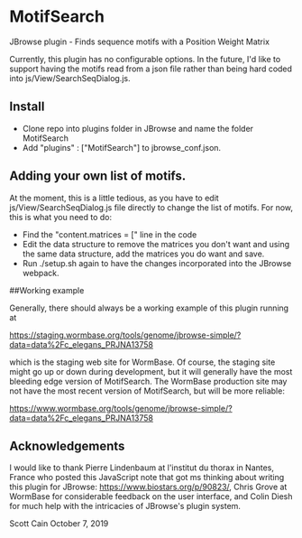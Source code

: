 # MotifSearch
JBrowse plugin - Finds sequence motifs with a Position Weight Matrix

Currently, this plugin has no configurable options.  In the future, I'd like to
support having the motifs read from a json file rather than being hard coded
into js/View/SearchSeqDialog.js.

## Install

* Clone repo into plugins folder in JBrowse and name the folder MotifSearch
* Add "plugins" : ["MotifSearch"] to jbrowse_conf.json.

## Adding your own list of motifs.

At the moment, this is a little tedious, as you have to edit js/View/SearchSeqDialog.js file
directly to change the list of motifs.  For now, this is what you need
to do:

* Find the "content.matrices = [" line in the code 
* Edit the data structure to remove the matrices you don't want and using
the same data structure, add the matrices you do want and save.
* Run ./setup.sh again to have the changes incorporated into the JBrowse
webpack.

##Working example

Generally, there should always be a working example of this plugin running
at 

  https://staging.wormbase.org/tools/genome/jbrowse-simple/?data=data%2Fc_elegans_PRJNA13758

which is the staging web site for WormBase.  Of course, the staging site
might go up or down during development, but it will generally have the most
bleeding edge version of MotifSearch.  The WormBase production site may not have
the most recent version of MotifSearch, but will be more reliable:

  https://www.wormbase.org/tools/genome/jbrowse-simple/?data=data%2Fc_elegans_PRJNA13758


## Acknowledgements

I would like to thank Pierre Lindenbaum at l'institut du thorax in Nantes, 
France who posted this JavaScript note that got ms thinking about writing 
this plugin for JBrowse: https://www.biostars.org/p/90823/, Chris Grove at
WormBase for considerable feedback on the user interface, and Colin Diesh
for much help with the intricacies of JBrowse's plugin system.

Scott Cain
October 7, 2019

